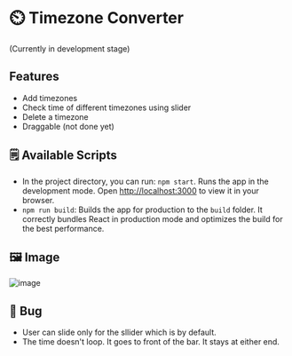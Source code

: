 # ⏲️ Timezone Converter

(Currently in development stage)

## Features
* Add timezones
* Check time of different timezones using slider
* Delete a timezone
* Draggable (not done yet)

## 🗒️ Available Scripts

* In the project directory, you can run: `npm start`. Runs the app in the development mode. Open [http://localhost:3000](http://localhost:3000) to view it in your browser.
* `npm run build`: Builds the app for production to the `build` folder. It correctly bundles React in production mode and optimizes the build for the best performance.

## 🖼️ Image
![image](https://github.com/priyajani028/Timezone-Converter/assets/87660206/aaafcca2-bdd7-4e10-9080-2ccfb29254f4)

## 🐛 Bug
* User can slide only for the sllider which is by default.
* The time doesn't loop. It goes to front of the bar. It stays at either end.

